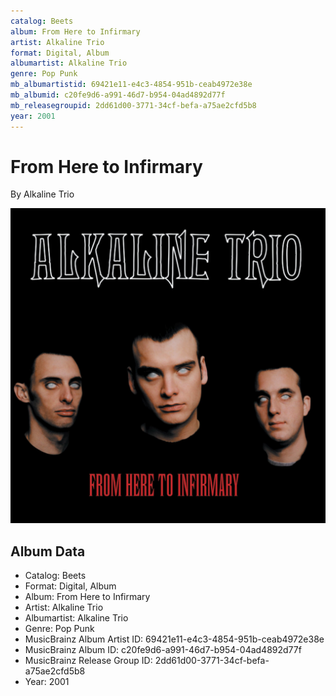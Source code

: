 ```yaml
---
catalog: Beets
album: From Here to Infirmary
artist: Alkaline Trio
format: Digital, Album
albumartist: Alkaline Trio
genre: Pop Punk
mb_albumartistid: 69421e11-e4c3-4854-951b-ceab4972e38e
mb_albumid: c20fe9d6-a991-46d7-b954-04ad4892d77f
mb_releasegroupid: 2dd61d00-3771-34cf-befa-a75ae2cfd5b8
year: 2001
---
```


# From Here to Infirmary

By Alkaline Trio

![](../../assets/beetscovers/Alkaline_Trio-From_Here_to_Infirmary.jpg)

## Album Data

- Catalog: Beets
- Format: Digital, Album
- Album: From Here to Infirmary
- Artist: Alkaline Trio
- Albumartist: Alkaline Trio
- Genre: Pop Punk
- MusicBrainz Album Artist ID: 69421e11-e4c3-4854-951b-ceab4972e38e
- MusicBrainz Album ID: c20fe9d6-a991-46d7-b954-04ad4892d77f
- MusicBrainz Release Group ID: 2dd61d00-3771-34cf-befa-a75ae2cfd5b8
- Year: 2001

